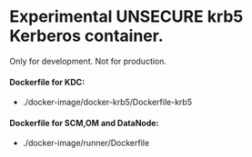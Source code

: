 <!---
  Licensed under the Apache License, Version 2.0 (the "License");
  you may not use this file except in compliance with the License.
  You may obtain a copy of the License at

   http://www.apache.org/licenses/LICENSE-2.0

  Unless required by applicable law or agreed to in writing, software
  distributed under the License is distributed on an "AS IS" BASIS,
  WITHOUT WARRANTIES OR CONDITIONS OF ANY KIND, either express or implied.
  See the License for the specific language governing permissions and
  limitations under the License. See accompanying LICENSE file.
-->
# Experimental UNSECURE krb5 Kerberos container.

Only for development. Not for production.

#### Dockerfile for KDC:
* ./docker-image/docker-krb5/Dockerfile-krb5

#### Dockerfile for SCM,OM and DataNode:
* ./docker-image/runner/Dockerfile